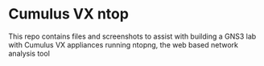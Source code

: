# Cumulus VX ntop
This repo contains files and screenshots to assist with building a GNS3 lab with Cumulus VX appliances running ntopng, the web based network analysis tool
